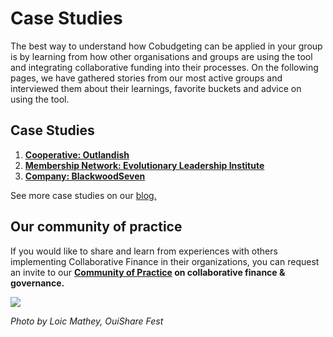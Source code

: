 # Case Studies

The best way to understand how Cobudgeting can be applied in your group is by learning from how other organisations and groups are using the tool and integrating collaborative funding into their processes. On the following pages, we have gathered stories from our most active groups and interviewed them about their learnings, favorite buckets and advice on using the tool.

## Case Studies

1. [**Cooperative: Outlandish**](web-service-coop-outlandish.md)
2. [**Membership Network: Evolutionary Leadership Institute**](the-social-enterprise-iel.md)
3. [**Company: BlackwoodSeven**](agile-team-in-blackwoodseven.md)

See more case studies on our [blog. ](http://stories.greaterthan.finance/cobudget)

## Our community of practice

If you would like to share and learn from experiences with others implementing Collaborative Finance in their organizations, you can request an invite to our ****[**Community of Practice**](https://www.loomio.org/g/CI3j26MK/greaterthan-community) on collaborative finance & governance**.** 

![](https://c1.staticflickr.com/5/4295/35937824746_41712f0dce_z.jpg)

_Photo by Loic Mathey, OuiShare Fest_

